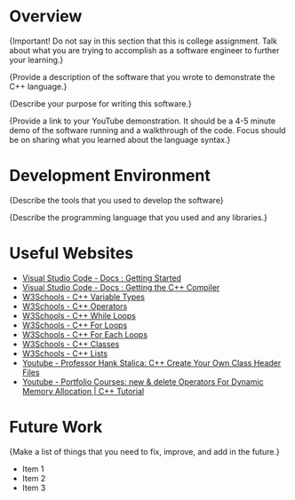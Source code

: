 # Overview

{Important! Do not say in this section that this is college assignment. Talk about what you are trying to accomplish as a software engineer to further your learning.}

{Provide a description of the software that you wrote to demonstrate the C++ language.}

{Describe your purpose for writing this software.}

{Provide a link to your YouTube demonstration. It should be a 4-5 minute demo of the software running and a walkthrough of the code. Focus should be on sharing what you learned about the language syntax.}


# Development Environment

{Describe the tools that you used to develop the software}

{Describe the programming language that you used and any libraries.}

# Useful Websites
- [Visual Studio Code - Docs : Getting Started](https://code.visualstudio.com/docs/cpp/introvideos-cpp)
- [Visual Studio Code - Docs : Getting the C++ Compiler](https://code.visualstudio.com/docs/cpp/config-mingw)
- [W3Schools - C++ Variable Types](https://www.w3schools.com/cpp/cpp_variables.asp)
- [W3Schools - C++ Operators](https://www.w3schools.com/cpp/cpp_operators.asp)
- [W3Schools - C++ While Loops](https://www.w3schools.com/cpp/cpp_while_loop.asp)
- [W3Schools - C++ For Loops](https://www.w3schools.com/cpp/cpp_for_loop.asp)
- [W3Schools - C++ For Each Loops](https://www.w3schools.com/cpp/cpp_for_loop_foreach.asp)
- [W3Schools - C++ Classes](https://www.w3schools.com/cpp/cpp_classes.asp)
- [W3Schools - C++ Lists](https://www.w3schools.com/cpp/cpp_list.asp)
- [Youtube - Professor Hank Stalica: C++ Create Your Own Class Header Files](https://www.youtube.com/watch?v=Yr2LNtrRIUs)
- [Youtube - Portfolio Courses: new & delete Operators For Dynamic Memory Allocation | C++ Tutorial](https://www.youtube.com/watch?v=wopESdEVJs4)

# Future Work

{Make a list of things that you need to fix, improve, and add in the future.}

- Item 1
- Item 2
- Item 3